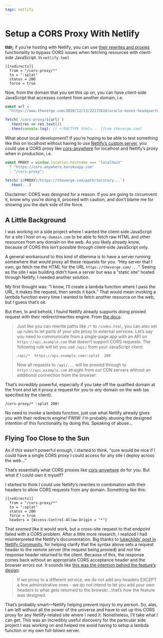 ```yaml
---
tags: netlify
---
```


# Setup a CORS Proxy With Netlify

**tldr;** if you’re hosting with Netlify, you can use [their rewrites and proxies](https://docs.netlify.com/routing/redirects/rewrites-proxies/) functionality to bypass CORS issues when fetching resources with client-side JavaScript. In `netlify.toml`

```
[[redirects]]
  from = "/cors-proxy/*"
  to = ":splat"
  status = 200
  force = true
```

Now, from the domain that you set this up on, you can have client-side JavaScript that accesses content from another domain, i.e.

```js
const url =
  "https://www.theverge.com/2020/12/13/22172610/oracle-moves-headquarters-california-texas-hewlett-packard-tesla";

fetch(`/cors-proxy/${url}`)
  .then(res => res.text())
  .then(console.log); // <!DOCTYPE html>... [from theverge.com]
```

What about local development? If you’re hoping to be able to test something like this on localhost without having to use [Netlify’s custom server](https://www.netlify.com/products/dev/), you could use a CORS proxy like [cors-anywhere](https://cors-anywhere.herokuapp.com/) for localhost and Netlify’s proxy when in production, i.e.

```js
const PROXY = window.location.hostname === "localhost"
  ? "https://cors-anywhere.herokuapp.com"
  : "/cors-proxy";
  
fetch(`${PROXY}/https://theverge.com/path/to/story...`)
  .then(...)
```

Disclaimer: CORS was designed for a reason. If you are going to circumvent it, know why you’re doing it, proceed with caution, and don’t blame me for showing you the dark side of the force.

## A Little Background

I was working on a side project where I wanted the client-side JavaScript for a site I host on `my-domain.com` to be able to fetch raw HTML and other resources from any domain on the web. As you likely already know, because of CORS this isn’t possible through client-side JavaScript only. 

A general workaround to this kind of dilemma is to have a server  running somewhere that would proxy all these requests for you. “Hey server that I own, go fetch me the HTML for the URL `https://theverge.com/...`”. Seeing as the site I was building didn’t have a server but was a “static site” hosted through Netlify, I needed another solution.

My first thought was: ”I know, I’ll create a lambda function where I pass the URL, it makes the request, then sends it back.” That would mean invoking a lambda function every time I wanted to fetch another resource on the web, but I guess that’s ok.

But then, lo and behold, I found Netlify already supports doing proxied request with their redirect/rewrites engine. From [the docs](https://docs.netlify.com/routing/redirects/rewrites-proxies/#proxy-to-another-service):

> Just like you can rewrite paths like `/*` to `/index.html`, you can also set up rules to let parts of your site proxy to external services. Let’s say you need to communicate from a single-page app with an API on `https://api.example.com` that doesn’t support CORS requests. The following rule will let you use `/api/` from your JavaScript client:
> 
> `/api/*  https://api.example.com/:splat  200`
> 
> Now all requests to `/api/...` will be proxied through to `https://api.example.com` straight from our CDN servers without an additional connection from the browser.

That’s incredibly powerful, especially if you take off the qualified domain at the front and let it proxy a request for you to _any_ domain on the web (as specified by the client):

`/cors-proxy/* :splat 200!`

No need to invoke a lambda function, just use what Netlify already gives you with their redirects engine! FWIW: I’m probably abusing the designed intention of this functionality by doing this. Speaking of abuse...

## Flying Too Close to the Sun

As if this wasn’t powerful enough, I started to think, “sure would be nice if I could have a single CORS proxy I could access for any site I deploy across the web...”

That’s essentially what CORS proxies like [cors-anywhere](https://cors-anywhere.herokuapp.com/) do for you. But what if I could own it myself?

I started to think I could use Netlify’s rewrites in combination with their headers to allow CORS requests from any domain. Something like this:

```
[[redirects]]
  from = "/cors-proxy/*"
  to = ":splat"
  status = 200
  force = true
  headers = {Access-Control-Allow-Origin = "*"}
```

That _seemed_ like it would work, but a cross-site request to that endpoint failed with a CORS problem. After a little more research, I realized I had misinterpreted the Netlify’s documentation. Big thanks to [lukechilds’ post in Netlify Community](https://community.netlify.com/t/cant-set-headers-on-proxied-redirect/669/5), for helping clarify that the syntax above sets a request header to the remote server (the request being proxied) and not the response header returned to the client. Because of this, the response comes back without an appropriate CORS acceptance header and the browser errors out. It sounds like [this was the intention behind the feature’s design](https://community.netlify.com/t/cant-set-headers-on-proxied-redirect/669/7):

> If we proxy to a different service, we do not add any headers EXCEPT a few administrative ones - we do not intend to let you add your own headers to what gets returned to the browser...that’s how the feature was designed.

That’s probably smart—Netlify helping prevent injury to my person. So, alas, I am left without all the power of the universe and have to set up this CORS proxy for any Netlify-related site where I need it. Nonetheless, I’ll take what I can get. This was an incredibly useful discovery for the particular side project I was working on and helped me avoid having to setup a lambda function or my own full-blown server.